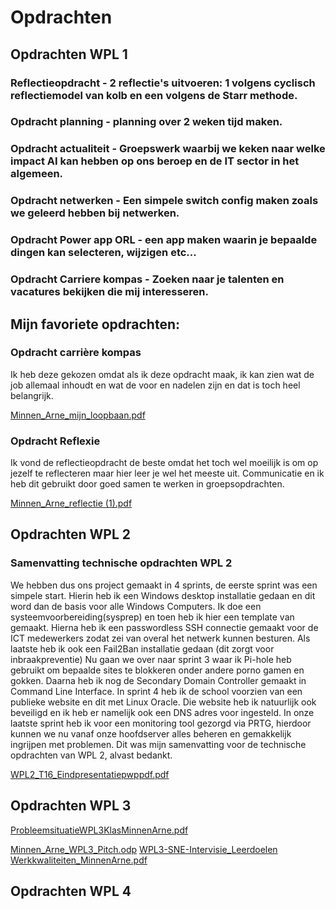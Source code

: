 # Opdrachten

## Opdrachten WPL 1


### Reflectieopdracht - 2 reflectie's uitvoeren: 1 volgens cyclisch reflectiemodel van kolb en een volgens de Starr methode.

### Opdracht planning - planning over 2 weken tijd maken. 

### Opdracht actualiteit - Groepswerk waarbij we keken naar welke impact AI kan hebben op ons beroep en de IT sector in het algemeen.

### Opdracht netwerken - Een simpele switch config maken zoals we geleerd hebben bij netwerken.

### Opdracht Power app ORL - een app maken waarin je bepaalde dingen kan selecteren, wijzigen etc...

### Opdracht Carriere kompas - Zoeken naar je talenten en vacatures bekijken die mij interesseren.


## Mijn favoriete opdrachten:

### Opdracht carrière kompas

Ik heb deze gekozen omdat als ik deze opdracht maak, ik kan zien wat de job allemaal inhoudt en wat de voor en nadelen zijn en dat is toch heel belangrijk.

[Minnen_Arne_mijn_loopbaan.pdf](https://github.com/PXL-Digital-SNE-Werkplekleren/portfolio-ArneMinnenPXL/files/13259331/Minnen_Arne_mijn_loopbaan.pdf)


### Opdracht Reflexie

Ik vond de reflectieopdracht de beste omdat het toch wel moeilijk is om op jezelf te reflecteren maar hier leer je wel het meeste uit.
Communicatie en ik heb dit gebruikt door goed samen te werken in groepsopdrachten.

[Minnen_Arne_reflectie (1).pdf](https://github.com/PXL-Digital-SNE-Werkplekleren/portfolio-ArneMinnenPXL/files/13259332/Minnen_Arne_reflectie.1.pdf)



## Opdrachten WPL 2

### Samenvatting technische opdrachten WPL 2

We hebben dus ons project gemaakt in 4 sprints, de eerste sprint was een simpele start.
Hierin heb ik een Windows desktop installatie gedaan en dit word dan de basis voor alle Windows Computers.
Ik doe een systeemvoorbereiding(sysprep) en toen heb ik hier een template van gemaakt.
Hierna heb ik een passwordless SSH connectie gemaakt voor de ICT medewerkers zodat zei van overal het netwerk kunnen besturen.
Als laatste heb ik ook een Fail2Ban installatie gedaan (dit zorgt voor inbraakpreventie)
Nu gaan we over naar sprint 3 waar ik Pi-hole heb gebruikt om bepaalde sites te blokkeren onder andere porno gamen en gokken.
Daarna heb ik nog de Secondary Domain Controller gemaakt in Command Line Interface.
In sprint 4 heb ik de school voorzien van een publieke website en dit met Linux Oracle.
Die website heb ik natuurlijk ook beveiligd en ik heb er namelijk ook een DNS adres voor ingesteld.
In onze laatste sprint heb ik voor een monitoring tool gezorgd via PRTG, hierdoor kunnen we nu vanaf onze hoofdserver alles beheren en gemakkelijk ingrijpen met problemen.
Dit was mijn samenvatting voor de technische opdrachten van WPL 2, alvast bedankt.




[WPL2_T16_Eindpresentatiepwppdf.pdf](https://github.com/PXL-Digital-SNE-Werkplekleren/portfolio-ArneMinnenPXL/files/15503524/WPL2_T16_Eindpresentatiepwppdf.pdf)






## Opdrachten WPL 3

[ProbleemsituatieWPL3KlasMinnenArne.pdf](https://github.com/user-attachments/files/18557445/ProbleemsituatieWPL3KlasMinnenArne.pdf)

[Minnen_Arne_WPL3_Pitch.odp](https://github.com/user-attachments/files/18557465/Minnen_Arne_WPL3_Pitch.odp)
[WPL3-SNE-Intervisie_Leerdoelen Werkkwaliteiten_MinnenArne.pdf](https://github.com/user-attachments/files/18557506/WPL3-SNE-Intervisie_Leerdoelen.Werkkwaliteiten_MinnenArne.pdf)


## Opdrachten WPL 4
